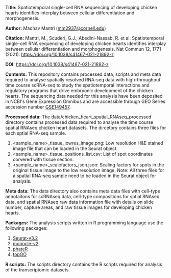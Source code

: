 **Title:** Spatiotemporal single-cell RNA sequencing of developing chicken hearts identifies interplay between cellular differentiation and morphogenesis.

**Author:** Madhav Mantri (mm2937@cornell.edu)

**Citation:** Mantri, M., Scuderi, G.J., Abedini-Nassab, R. et al. Spatiotemporal single-cell RNA sequencing of developing chicken hearts identifies interplay between cellular differentiation and morphogenesis. Nat Commun 12, 1771 (2021). https://doi.org/10.1038/s41467-021-21892-z

**DOI:** https://doi.org/10.1038/s41467-021-21892-z

**Contents:** This repository contains processed data, scripts and meta data required to analyse spatially resolved RNA-seq data with high-throughput time course scRNA-seq to study the spatiotemporal interactions and regulatory programs that drive embryonic development of the chicken hearts. The sequencing data needed for this analysis have been deposited in NCBI's Gene Expression Omnibus and are accessible through GEO Series accession number [GSE149457](https://www.ncbi.nlm.nih.gov/geo/query/acc.cgi?acc=GSE149457).

**Processed data:** The data/chicken_heart_spatial_RNAseq_processed directory contains processed data required to analyse the time course spatial RNAseq chicken heart datasets. The dircetory contains three files for each sptial RNA-seq sample.
1. <sample_name>_tissue_lowres_image.png: Low resolution H&E stained image file that can be loaded in the Seurat object.
2. <sample_name>_tissue_positions_list.csv: List of spot coordinates corvered with tissue section.
3. <sample_name>_scalefactors_json.json: Scaling factors for spots in the original tissue image to the low resolution image. 
Note: All three files for a spatial RNA-seq sample need to be loaded in the Seurat object for analysis.

**Meta data:** The data directory also contains meta data files with cell-type annotaitons for scRNAseq data, cell-type compositions for sptial RNAseq data, and spatial RNAseq raw data information file with details on slide number, capture areas, and raw tissue images for developing chicken hearts.

**Packages:** The analysis scripts written in R programming language use the following packages:
1. [Seurat-v3.2](https://satijalab.org/seurat/v3.1/spatial_vignette.html)
2. [monocle-v2](http://cole-trapnell-lab.github.io/monocle-release/docs/#installing-monocle)
3. [phateR](https://cran.r-project.org/web/packages/phateR/readme/README.html#installation)
4. [topGO](https://www.bioconductor.org/packages/release/bioc/html/topGO.html)

**R scripts:** The scripts directory contains the R scripts required for analysis of the transcriptomic datasets.
